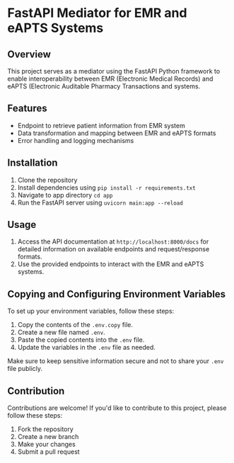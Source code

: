 ﻿# FastAPI Mediator for EMR and eAPTS Systems

## Overview

This project serves as a mediator using the FastAPI Python framework to enable interoperability between EMR (Electronic Medical Records) and eAPTS (Electronic Auditable Pharmacy Transactions and systems.

## Features

- Endpoint to retrieve patient information from EMR system
- Data transformation and mapping between EMR and eAPTS formats
- Error handling and logging mechanisms

## Installation

1. Clone the repository
2. Install dependencies using `pip install -r requirements.txt`
3. Navigate to app directory `cd app`
4. Run the FastAPI server using `uvicorn main:app --reload`

## Usage

1. Access the API documentation at `http://localhost:8000/docs` for detailed information on available endpoints and request/response formats.
2. Use the provided endpoints to interact with the EMR and eAPTS systems.

## Copying and Configuring Environment Variables

To set up your environment variables, follow these steps:

1. Copy the contents of the `.env.copy` file.
2. Create a new file named `.env`.
3. Paste the copied contents into the `.env` file.
4. Update the variables in the `.env` file as needed.

Make sure to keep sensitive information secure and not to share your `.env` file publicly.

## Contribution

Contributions are welcome! If you'd like to contribute to this project, please follow these steps:

1. Fork the repository
2. Create a new branch
3. Make your changes
4. Submit a pull request
